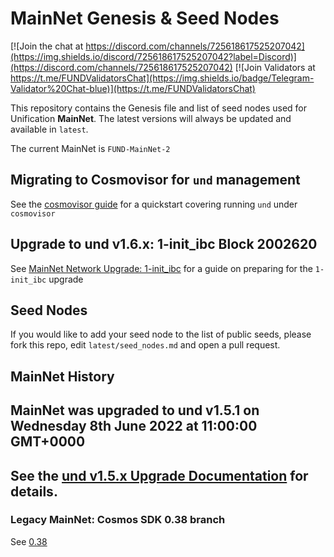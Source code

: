 # MainNet Genesis & Seed Nodes

[![Join the chat at https://discord.com/channels/725618617525207042](https://img.shields.io/discord/725618617525207042?label=Discord)](https://discord.com/channels/725618617525207042)
[![Join Validators at https://t.me/FUNDValidatorsChat](https://img.shields.io/badge/Telegram-Validator%20Chat-blue)](https://t.me/FUNDValidatorsChat)

This repository contains the Genesis file and list of seed nodes used for Unification **MainNet**. 
The latest versions will always be updated and available in `latest`.

The current MainNet is `FUND-MainNet-2`

## Migrating to Cosmovisor for `und` management

See the [cosmovisor guide](cosmovisor.md) for a quickstart covering running `und` under `cosmovisor`

## Upgrade to und v1.6.x: 1-init_ibc Block 2002620

See [MainNet Network Upgrade: 1-init_ibc](1-init_ibc_upgrade.md) for a guide on preparing for the `1-init_ibc` upgrade

## Seed Nodes

If you would like to add your seed node to the list of public seeds, please fork this repo, 
edit `latest/seed_nodes.md` and open a pull request.

## MainNet History

## MainNet was upgraded to und v1.5.1 on Wednesday 8th June 2022 at 11:00:00 GMT+0000
## See the [und v1.5.x Upgrade Documentation](legacy/0.42/042_upgrade.md) for details.

### Legacy MainNet: Cosmos SDK 0.38 branch

See [0.38](legacy/0.38/README.md)
